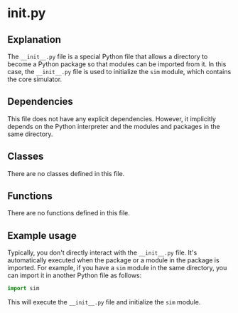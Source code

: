 # __init__.py

## Explanation
The `__init__.py` file is a special Python file that allows a directory to become a Python package so that modules can be imported from it. In this case, the `__init__.py` file is used to initialize the `sim` module, which contains the core simulator.

## Dependencies
This file does not have any explicit dependencies. However, it implicitly depends on the Python interpreter and the modules and packages in the same directory.

## Classes
There are no classes defined in this file.

## Functions
There are no functions defined in this file.

## Example usage
Typically, you don't directly interact with the `__init__.py` file. It's automatically executed when the package or a module in the package is imported. For example, if you have a `sim` module in the same directory, you can import it in another Python file as follows:

```python
import sim
```

This will execute the `__init__.py` file and initialize the `sim` module.
